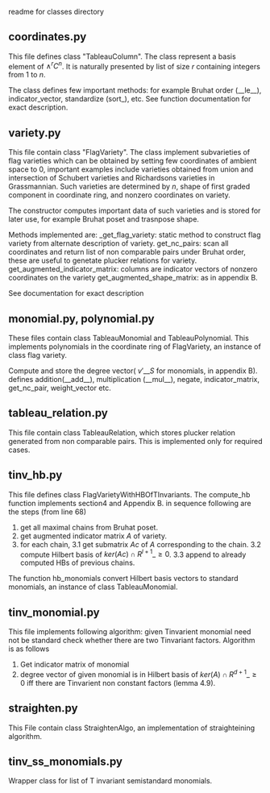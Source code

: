 readme for classes directory

## coordinates.py 
This file defines class "TableauColumn". The class represent a basis element of $\wedge^r C^n$. It is naturally presented by list of size $r$ containing integers from 1 to $n$.

The class defines few important methods: for example Bruhat order (\_\_le\_\_), indicator\_vector, standardize (sort_), etc. See function documentation for exact description.

## variety.py
This file contain class "FlagVariety". The class implement subvarieties of flag varieties which can be obtained by setting few coordinates of ambient space to 0, important examples include varieties obtained from union and intersection of Schubert varieties and Richardsons varieties in Grassmannian. Such varieties are determined by $n$, shape of first graded component in coordinate ring, and nonzero coordinates on variety.

The constructor computes important data of such varieties and is stored for later use, for example Bruhat poset and trasnpose shape.

Methods implemented are:
\_get\_flag\_variety: static method to construct flag variety from alternate description of variety.
get\_nc\_pairs: scan all coordinates and return list of non comparable pairs under Bruhat order, these are useful to genetate plucker relations for variety.
get\_augmented\_indicator\_matrix: columns are indicator vectors of nonzero coordinates on the variety
get\_augmented\_shape\_matrix: as in appendix B.

See documentation for exact description

## monomial.py, polynomial.py
These files contain class TableauMonomial and TableauPolynomial. This implements polynomials in the coordinate ring of FlagVariety, an instance of class flag variety. 

Compute and store the degree vector( $v'\_{\_{S}}$ for monomials, in appendix B).
defines addition(\_\_add\_\_), multiplication (\_\_mul\_\_), negate, indicator\_matrix, get\_nc\_pair, weight\_vector etc.

## tableau\_relation.py

This file contain class TableauRelation, which stores plucker relation generated from non comparable pairs. This is implemented only for required cases.

## tinv\_hb.py
This file defines class FlagVarietyWithHBOfTInvariants. The compute\_hb function implements section4 and Appendix B. in sequence following are the steps (from line 68)
1. get all maximal chains from Bruhat poset.
2. get augmented indicator matrix $A$ of variety.
3. for each chain, 
3.1 get submatrix $Ac$ of $A$ corresponding to the chain.
3.2 compute Hilbert basis of $ker(Ac) \cap R^{l+1}\_{\ge 0}$.
3.3 append to already computed HBs of previous chains.
 
The function hb\_monomials convert Hilbert basis vectors to standard monomials, an instance of class TableauMonomial.

## tinv\_monomial.py
This file implements following algorithm: given Tinvarient monomial need not be standard check whether there are two Tinvariant factors.
Algorithm is as follows
1. Get indicator matrix of monomial
2. degree vector of given monomial is in Hilbert basis of $ker(A) \cap R^{d+1}\_{\ge 0}$ iff there are Tinvarient non constant factors (lemma 4.9).


## straighten.py

This File contain class StraightenAlgo, an implementation of straighteining algorithm.


## tinv\_ss\_monomials.py

Wrapper class for list of T invariant semistandard monomials.
